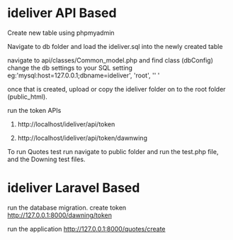 # ideliver API Based

Create new table using phpmyadmin


Navigate to db folder and load the ideliver.sql into the newly created table

navigate to api/classes/Common_model.php and find class (dbConfig) change the db settings to your SQL setting eg:'mysql:host=127.0.0.1;dbname=ideliver', 'root', '' '

once that is created, upload or copy the ideliver folder on to the root folder (public_html).

run the token APIs 

1. http://localhost/ideliver/api/token

2. http://localhost/ideliver/api/token/dawnwing

To run Quotes test run
navigate to public folder and run the test.php file, and the Downing test files.

# ideliver Laravel Based


run the database migration.
create token http://127.0.0.1:8000/dawning/token

run the application http://127.0.0.1:8000/quotes/create
